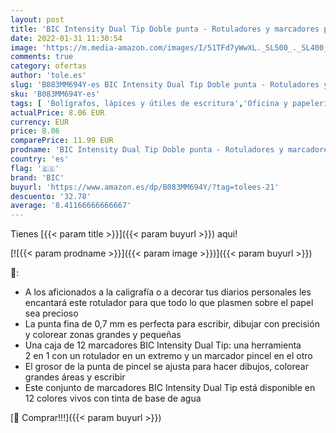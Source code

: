 ```yaml
---
layout: post
title: 'BIC Intensity Dual Tip Doble punta - Rotuladores y marcadores pincel  caja de 12 unidades  Colores surtidos'
date: 2022-01-31 11:30:54
image: 'https://m.media-amazon.com/images/I/51TFd7yWwXL._SL500_._SL400_.jpg'
comments: true
category: ofertas
author: 'tole.es'
slug: 'B083MM694Y-es BIC Intensity Dual Tip Doble punta - Rotuladores y...'
sku: 'B083MM694Y-es'
tags: [ 'Bolígrafos, lápices y útiles de escritura','Oficina y papelería','Rotuladores permanentes','Rotuladores y subrayadores','bic','rotuladores', ]
actualPrice: 8.06 EUR
currency: EUR
price: 8.06
comparePrice: 11.99 EUR
prodname: 'BIC Intensity Dual Tip Doble punta - Rotuladores y marcadores pincel  caja de 12 unidades  Colores surtidos'
country: 'es'
flag: '🇪🇸'
brand: 'BIC'
buyurl: 'https://www.amazon.es/dp/B083MM694Y/?tag=tolees-21'
descuento: '32.78'
average: '8.41166666666667'
---
```


Tienes [{{< param title >}}]({{< param buyurl >}}) aqui!

[![{{< param prodname >}}]({{< param image >}})]({{< param buyurl >}})

🔎:

- A los aficionados a la caligrafía o a decorar tus diarios personales les encantará este rotulador para que todo lo que plasmen sobre el papel sea precioso
- La punta fina de 0,7 mm es perfecta para escribir, dibujar con precisión y colorear zonas grandes y pequeñas
- Una caja de 12 marcadores BIC Intensity Dual Tip: una herramienta 2 en 1 con un rotulador en un extremo y un marcador pincel en el otro
- El grosor de la punta de pincel se ajusta para hacer dibujos, colorear grandes áreas y escribir
- Este conjunto de marcadores BIC Intensity Dual Tip está disponible en 12 colores vivos con tinta de base de agua

[🛒 Comprar!!!]({{< param buyurl >}})
